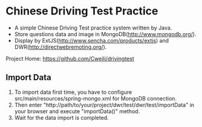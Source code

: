Chinese Driving Test Practice
===========

* A simple Chinese Driving Test practice system written by Java.
* Store questions data and image in MongoDB(<http://www.mongodb.org/>).
* Display by ExtJS(<http://www.sencha.com/products/extjs>) and DWR(<http://directwebremoting.org/>).

Project Home: <https://github.com/Cweili/drivingtest>

Import Data
-----------

1. To import data first time, you have to configure src/main/resources/spring-mongo.xml for MongoDB connection.
2. Then enter "http://path/to/your/project/dwr/test/dwr/test/importData" in your browser and execute "importData()" method.
3. Wait for the data import is completed.
